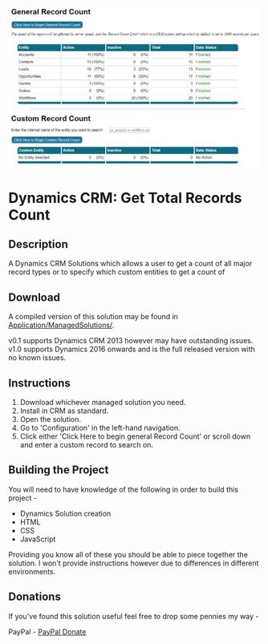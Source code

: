 ![Image of Program](recordCount.PNG?raw=true "Image of Software")

# Dynamics CRM: Get Total Records Count

## Description
A Dynamics CRM Solutions which allows a user to get a count of all major record types or to specify which custom entities to get a count of

## Download
A compiled version of this solution may be found in [Application/ManagedSolutions/](https://github.com/ShaunWilkinson/getTotalRecordsCount/tree/master/Application).

v0.1 supports Dynamics CRM 2013 however may have outstanding issues.
v1.0 supports Dynamics 2016 onwards and is the full released version with no known issues.

## Instructions
1. Download whichever managed solution you need.
2. Install in CRM as standard.
3. Open the solution.
4. Go to 'Configuration' in the left-hand navigation.
5. Click either 'Click Here to begin general Record Count' or scroll down and enter a custom record to search on.


## Building the Project
You will need to have knowledge of the following in order to build this project -

* Dynamics Solution creation
* HTML
* CSS
* JavaScript

Providing you know all of these you should be able to piece together the solution. I won't provide instructions however due to differences in different environments.

## Donations
If you've found this solution useful feel free to drop some pennies my way -

PayPal - [PayPal Donate](https://www.paypal.com/cgi-bin/webscr?cmd=_s-xclick&hosted_button_id=BS3SEUPQDJF4Q)
